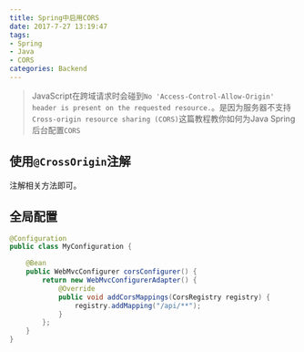 ```yaml
---
title: Spring中启用CORS
date: 2017-7-27 13:19:47
tags:
- Spring
- Java
- CORS
categories: Backend
---
```


> JavaScript在跨域请求时会碰到`No 'Access-Control-Allow-Origin' header is present on the requested resource.`。是因为服务器不支持`Cross-origin resource sharing (CORS)`这篇教程教你如何为Java Spring后台配置`CORS`

<!--more-->

## 使用`@CrossOrigin`注解

注解相关方法即可。

## 全局配置

```java
@Configuration
public class MyConfiguration {

    @Bean
    public WebMvcConfigurer corsConfigurer() {
        return new WebMvcConfigurerAdapter() {
            @Override
            public void addCorsMappings(CorsRegistry registry) {
                registry.addMapping("/api/**");
            }
        };
    }
}
```
